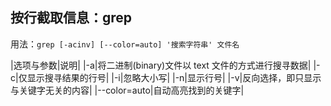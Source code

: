 ## 按行截取信息：grep
用法：`grep [-acinv] [--color=auto] '搜索字符串' 文件名`

|选项与参数|说明|
|-a|将二进制(binary)文件以 text 文件的方式进行搜寻数据|
|-c|仅显示搜寻结果的行号|
|-i|忽略大小写|
|-n|显示行号|
|-v|反向选择，即只显示与关键字无关的内容|
|--color=auto|自动高亮找到的关键字|